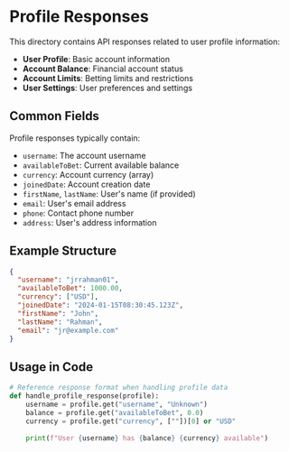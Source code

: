# Profile Responses

This directory contains API responses related to user profile information:

- **User Profile**: Basic account information
- **Account Balance**: Financial account status
- **Account Limits**: Betting limits and restrictions
- **User Settings**: User preferences and settings

## Common Fields

Profile responses typically contain:

- `username`: The account username
- `availableToBet`: Current available balance
- `currency`: Account currency (array)
- `joinedDate`: Account creation date
- `firstName`, `lastName`: User's name (if provided)
- `email`: User's email address
- `phone`: Contact phone number
- `address`: User's address information

## Example Structure

```json
{
  "username": "jrrahman01",
  "availableToBet": 1000.00,
  "currency": ["USD"],
  "joinedDate": "2024-01-15T08:30:45.123Z",
  "firstName": "John",
  "lastName": "Rahman",
  "email": "jr@example.com"
}
```

## Usage in Code

```python
# Reference response format when handling profile data
def handle_profile_response(profile):
    username = profile.get("username", "Unknown")
    balance = profile.get("availableToBet", 0.0)
    currency = profile.get("currency", [""])[0] or "USD"
    
    print(f"User {username} has {balance} {currency} available")
```
